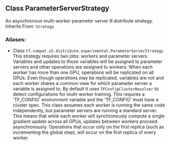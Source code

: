 ## Class ParameterServerStrategy
An asynchronous multi-worker parameter server tf.distribute strategy.
Inherits From: `Strategy`
### Aliases:
- Class `tf.compat.v2.distribute.experimental.ParameterServerStrategy`
This strategy requires two jobs: workers and parameter servers. Variables and updates to those variables will be assigned to parameter servers and other operations are assigned to workers.
When each worker has more than one GPU, operations will be replicated on all GPUs. Even though operations may be replicated, variables are not and each worker shares a common view for which parameter server a variable is assigned to.
By default it uses `TFConfigClusterResolver` to detect configurations for multi-worker training. This requires a 'TF_CONFIG' environment variable and the 'TF_CONFIG' must have a cluster spec.
This class assumes each worker is running the same code independently, but parameter servers are running a standard server. This means that while each worker will synchronously compute a single gradient update across all GPUs, updates between workers proceed asynchronously. Operations that occur only on the first replica (such as incrementing the global step), will occur on the first replica of every worker.
